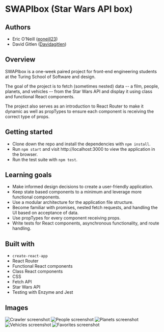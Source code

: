 # SWAPIbox (Star Wars API box)

## Authors
* Eric O'Neill ([eoneill23](https://github.com/eoneill23))
* David Gitlen ([Davidagitlen](https://github.com/davidagitlen))

## Overview
SWAPIbox is a one-week paired project for front-end engineering students at the Turing School of Software and design.

The goal of the project is to fetch (sometimes nested) data -- a film, people, planets, and vehicles -- from the Star Wars API and display it using class and functional React components. 

The project also serves as an introduction to React Router to make it dynamic as well as propTypes to ensure each component is receiving the correct type of props.

## Getting started
* Clone down the repo and install the dependencies with `npm install`.
* Run `npm start` and visit http://localhost:3000 to view the application in the browser.
* Run the test suite with `npm test`.

## Learning goals
* Make informed design decisions to create a user-friendly application.
* Keep state based components to a minimum and leverage more functional components.
* Use a modular architecture for the application file structure.
* Become familiar with promises, nested fetch requests, and handling the UI based on acceptance of data.
* Use propTypes for every component receiving props.
* Write tests for React components, asynchronous functionality, and route handling.

## Built with
* `create-react-app`
* React Router
* Functional React components
* Class React components
* CSS
* Fetch API
* Star Wars API
* Testing with Enzyme and Jest

## Images
![Crawler screenshot](./src/images/crawlerScreenshot.png)
![People screenshot](./src/images/peopleScreenshot.png)
![Planets screenshot](./src/images/planetsScreenshot.png)
![Vehicles screenshot](./src/images/vehiclesScreenshot.png)
![Favorites screenshot](./src/images/favoritesScreenshot.png)
